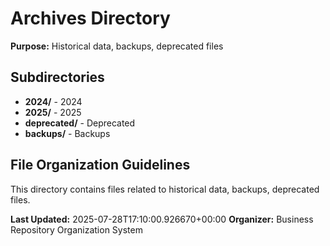 # Archives Directory

**Purpose:** Historical data, backups, deprecated files

## Subdirectories

- **2024/** - 2024
- **2025/** - 2025
- **deprecated/** - Deprecated
- **backups/** - Backups

## File Organization Guidelines

This directory contains files related to historical data, backups, deprecated files.

**Last Updated:** 2025-07-28T17:10:00.926670+00:00
**Organizer:** Business Repository Organization System
